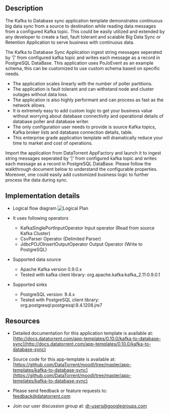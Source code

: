 
## Description

The Kafka to Database sync application template demonstrates continuous big data sync from a source to destination while reading data messages from a configured Kafka topic. This could be easily utilized and extended by any developer to create a fast,  fault tolerant and scalable Big Data Sync or Retention Application to serve business with continuous data.

The Kafka to Database Sync Application ingest string messages seperated by '|' from configured kafka topic and writes each message as a record in PostgreSQL DataBase. This application uses PoJoEvent as an example schema, this can be customized to use custom schema based on specific needs.

- The application scales linearly with the number of poller partitions.
- The application is fault tolerant and can withstand node and cluster outages without data loss.
- The application is also highly performant and can process as fast as the network allows.
- It is extremely easy to add custom logic to get your business value without worrying about database connectivity and operational details of database poller and database writer.
- The only configuration user needs to provide is source Kafka topics, Kafka broker lists and database connection details, table.
- This enterprise grade application template will dramatically reduce your time to market and cost of operations.

Import the application from DataTorrent AppFactory and launch it to ingest string messages seperated by '|' from configured kafka topic and writes each message as a record in PostgreSQL DataBase. Please follow the walkthrough document below to understand the configurable properties. Moreover, one could easily add customized business logic to further process the data during sync.

## Implementation details
- Logical flow diagram
![Logical Plan](https://www.datatorrent.com/wp-content/uploads/2017/08/kafka-to-database-sync-dag.png)

- It uses following operators
  - KafkaSinglePortInputOperator Input operator (Read from source Kafka Cluster)
  - CsvParser Operator (Delimited Parser)
  - JdbcPOJOInsertOutputOperator Output Operator (Write to PostgreSQL)
- Supported data source
  - Apache Kafka version 0.9.0.x
  - Tested with kafka client library: org.apache.kafka:kafka_2.11:0.9.0.1
- Supported sinks
  - PostgreSQL version: 9.4.x
  - Tested with PostgreSQL client library: org.postgresql:postgresql:9.4.1208.jre7


## Resources

  - Detailed documentation for this application template is available at:   
    [http://docs.datatorrent.com/app-templates/0.10.0/kafka-to-database-sync](http://docs.datatorrent.com/app-templates/0.10.0/kafka-to-database-sync)

  - Source code for this app-template is available at:  
    [https://github.com/DataTorrent/moodI/tree/master/app-templates/kafka-to-database-sync](https://github.com/DataTorrent/moodI/tree/master/app-templates/kafka-to-database-sync)

  - Please send feedback or feature requests to:
      <a href="mailto:feedback@datatorrent.com"  class="feedback" id="feedback" ga-track="feedback">feedback@datatorrent.com</a>

  - Join our user discussion group at:
      <a href="mailto:dt-users@googlegroups.com"  class="maillist" id="maillist" ga-track="maillist">dt-users@googlegroups.com</a>
